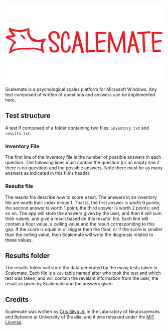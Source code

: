 [![Scalemate](Identity/Banner.png)](https://yadi.sk/d/3sm8awtCqsoTX)

Scalemate is a psychological scales platform for Microsoft Windows. Any test composed of written of questions and answers can be implemented here.

Test structure
--------------

A test if composed of a folder containing two files: `inventory.txt` and `results.txt`.

### Inventory File

The first line of the inventory file is the number of possible answers in each question. The following lines must contain the question (or an empty line if there is no question) and the possible answers. Note there must be as many answers as indicated in this file's header.

### Results file

The results file describe how to score a test. The answers in an inventory file are worth their index minus 1. That is, the first answer is worth 0 points; the second answer is worth 1 point; the third answer is worth 2 points; and so on. The app will store the answers given by the user, and then it will sum their values, and give a result based on this results' file. Each line will contain a floor value, a ceiling value and the result corresponding to this gap. If the score is equal to or bigger then the floor, or if the score is smaller than the ceiling value, then Scalemate will write the diagnosis related to these values.

Results folder
--------------

The results folder will store the data generated by the many tests taken in Scalemate. Each file is a `csv` table named after who took the test and which test was taken, and will contain the revelant information from the user, the result as given by Scalemate and the answers given.

Credits
-------

Scalemate was written by [Cris Silva Jr.](http://crisjr.eng.br) in the Laboratory of Neurosciences and Behavior at University of Brasília, and it was released under the [MIT License](https://opensource.org/licenses/MIT).
